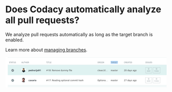 # Does Codacy automatically analyze all pull requests?

We analyze pull requests automatically as long as the target branch is enabled.

Learn more about [managing branches](../../repositories/managing-branches.md).

![](/images/Screen_Shot_2016-12-06_at_17.37.13.png)
